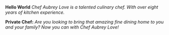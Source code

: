 **Hello World**
_Chef Aubrey Love is a talented culinary chef. With over eight years of kitchen experience._

**Private Chef:**
_Are you looking to bring that amazing fine dining home to you and your family? Now you can with Chef Aubrey Love!_
